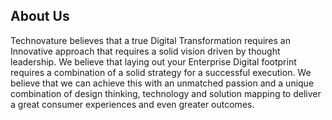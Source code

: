 ## About Us

Technovature believes that a true Digital Transformation requires an Innovative approach that requires a solid vision driven by thought leadership. We believe that laying out your Enterprise Digital footprint requires a combination of a solid strategy for a successful execution. We believe that we can achieve this with an unmatched passion and a unique combination of design thinking, technology and solution mapping to deliver a great consumer experiences and even greater outcomes.
